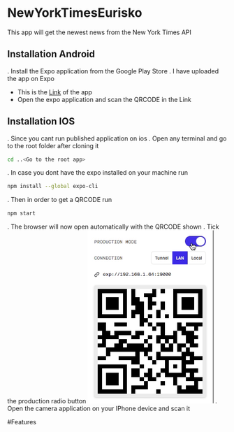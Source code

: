 # NewYorkTimesEurisko

This app will get the newest news from the New York Times API

## Installation Android

. Install the Expo application from the Google Play Store
. I have uploaded the app on Expo
   - This is the [Link](https://expo.io/@elie.deek1/NewYorkTimes) of the app 
   - Open the expo application and scan the QRCODE in the Link 
   
## Installation IOS
 . Since you cant run published application on ios 
 . Open any terminal and go to the root folder after cloning it

```bash
cd ..<Go to the root app>
```
. In case you dont have the expo installed on your machine run
```bash
npm install --global expo-cli
```
. Then in order to get a QRCODE run
```bash
npm start
```
. The browser will now open automatically with the QRCODE shown
. Tick the production radio button 
![Tick the production radio button ](demo/productionSelected.gif)
. Open the camera application on your IPhone device and scan it 

#Features 
